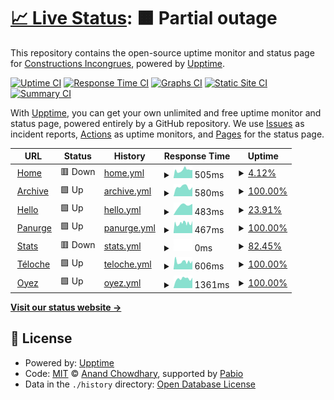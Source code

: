 # [📈 Live Status](https://status.pantagruweb.club): <!--live status--> **🟧 Partial outage**

This repository contains the open-source uptime monitor and status page for [Constructions Incongrues](https://constructions-incongrues.net), powered by [Upptime](https://github.com/upptime/upptime).

[![Uptime CI](https://github.com/constructions-incongrues/status-pantagruweb/workflows/Uptime%20CI/badge.svg)](https://github.com/constructions-incongrues/status-pantagruweb/actions?query=workflow%3A%22Uptime+CI%22)
[![Response Time CI](https://github.com/constructions-incongrues/status-pantagruweb/workflows/Response%20Time%20CI/badge.svg)](https://github.com/constructions-incongrues/status-pantagruweb/actions?query=workflow%3A%22Response+Time+CI%22)
[![Graphs CI](https://github.com/constructions-incongrues/status-pantagruweb/workflows/Graphs%20CI/badge.svg)](https://github.com/constructions-incongrues/status-pantagruweb/actions?query=workflow%3A%22Graphs+CI%22)
[![Static Site CI](https://github.com/constructions-incongrues/status-pantagruweb/workflows/Static%20Site%20CI/badge.svg)](https://github.com/constructions-incongrues/status-pantagruweb/actions?query=workflow%3A%22Static+Site+CI%22)
[![Summary CI](https://github.com/constructions-incongrues/status-pantagruweb/workflows/Summary%20CI/badge.svg)](https://github.com/constructions-incongrues/status-pantagruweb/actions?query=workflow%3A%22Summary+CI%22)

With [Upptime](https://upptime.js.org), you can get your own unlimited and free uptime monitor and status page, powered entirely by a GitHub repository. We use [Issues](https://github.com/constructions-incongrues/status-pantagruweb/issues) as incident reports, [Actions](https://github.com/constructions-incongrues/status-pantagruweb/actions) as uptime monitors, and [Pages](https://status.pantagruweb.club) for the status page.

<!--start: status pages-->
<!-- This summary is generated by Upptime (https://github.com/upptime/upptime) -->
<!-- Do not edit this manually, your changes will be overwritten -->
<!-- prettier-ignore -->
| URL | Status | History | Response Time | Uptime |
| --- | ------ | ------- | ------------- | ------ |
| <img alt="" src="https://icons.duckduckgo.com/ip3/pantagruweb.club.ico" height="13"> [Home](https://pantagruweb.club) | 🟥 Down | [home.yml](https://github.com/constructions-incongrues/status-pantagruweb/commits/HEAD/history/home.yml) | <details><summary><img alt="Response time graph" src="./graphs/home/response-time-week.png" height="20"> 505ms</summary><br><a href="https://status.pantagruweb.club/history/home"><img alt="Response time 780" src="https://img.shields.io/endpoint?url=https%3A%2F%2Fraw.githubusercontent.com%2Fconstructions-incongrues%2Fstatus-pantagruweb%2FHEAD%2Fapi%2Fhome%2Fresponse-time.json"></a><br><a href="https://status.pantagruweb.club/history/home"><img alt="24-hour response time 523" src="https://img.shields.io/endpoint?url=https%3A%2F%2Fraw.githubusercontent.com%2Fconstructions-incongrues%2Fstatus-pantagruweb%2FHEAD%2Fapi%2Fhome%2Fresponse-time-day.json"></a><br><a href="https://status.pantagruweb.club/history/home"><img alt="7-day response time 505" src="https://img.shields.io/endpoint?url=https%3A%2F%2Fraw.githubusercontent.com%2Fconstructions-incongrues%2Fstatus-pantagruweb%2FHEAD%2Fapi%2Fhome%2Fresponse-time-week.json"></a><br><a href="https://status.pantagruweb.club/history/home"><img alt="30-day response time 449" src="https://img.shields.io/endpoint?url=https%3A%2F%2Fraw.githubusercontent.com%2Fconstructions-incongrues%2Fstatus-pantagruweb%2FHEAD%2Fapi%2Fhome%2Fresponse-time-month.json"></a><br><a href="https://status.pantagruweb.club/history/home"><img alt="1-year response time 768" src="https://img.shields.io/endpoint?url=https%3A%2F%2Fraw.githubusercontent.com%2Fconstructions-incongrues%2Fstatus-pantagruweb%2FHEAD%2Fapi%2Fhome%2Fresponse-time-year.json"></a></details> | <details><summary><a href="https://status.pantagruweb.club/history/home">4.12%</a></summary><a href="https://status.pantagruweb.club/history/home"><img alt="All-time uptime 78.31%" src="https://img.shields.io/endpoint?url=https%3A%2F%2Fraw.githubusercontent.com%2Fconstructions-incongrues%2Fstatus-pantagruweb%2FHEAD%2Fapi%2Fhome%2Fuptime.json"></a><br><a href="https://status.pantagruweb.club/history/home"><img alt="24-hour uptime 28.82%" src="https://img.shields.io/endpoint?url=https%3A%2F%2Fraw.githubusercontent.com%2Fconstructions-incongrues%2Fstatus-pantagruweb%2FHEAD%2Fapi%2Fhome%2Fuptime-day.json"></a><br><a href="https://status.pantagruweb.club/history/home"><img alt="7-day uptime 4.12%" src="https://img.shields.io/endpoint?url=https%3A%2F%2Fraw.githubusercontent.com%2Fconstructions-incongrues%2Fstatus-pantagruweb%2FHEAD%2Fapi%2Fhome%2Fuptime-week.json"></a><br><a href="https://status.pantagruweb.club/history/home"><img alt="30-day uptime 0.00%" src="https://img.shields.io/endpoint?url=https%3A%2F%2Fraw.githubusercontent.com%2Fconstructions-incongrues%2Fstatus-pantagruweb%2FHEAD%2Fapi%2Fhome%2Fuptime-month.json"></a><br><a href="https://status.pantagruweb.club/history/home"><img alt="1-year uptime 78.17%" src="https://img.shields.io/endpoint?url=https%3A%2F%2Fraw.githubusercontent.com%2Fconstructions-incongrues%2Fstatus-pantagruweb%2FHEAD%2Fapi%2Fhome%2Fuptime-year.json"></a></details>
| <img alt="" src="https://icons.duckduckgo.com/ip3/archive.pantagruweb.club.ico" height="13"> [Archive](https://archive.pantagruweb.club/identity) | 🟩 Up | [archive.yml](https://github.com/constructions-incongrues/status-pantagruweb/commits/HEAD/history/archive.yml) | <details><summary><img alt="Response time graph" src="./graphs/archive/response-time-week.png" height="20"> 580ms</summary><br><a href="https://status.pantagruweb.club/history/archive"><img alt="Response time 580" src="https://img.shields.io/endpoint?url=https%3A%2F%2Fraw.githubusercontent.com%2Fconstructions-incongrues%2Fstatus-pantagruweb%2FHEAD%2Fapi%2Farchive%2Fresponse-time.json"></a><br><a href="https://status.pantagruweb.club/history/archive"><img alt="24-hour response time 557" src="https://img.shields.io/endpoint?url=https%3A%2F%2Fraw.githubusercontent.com%2Fconstructions-incongrues%2Fstatus-pantagruweb%2FHEAD%2Fapi%2Farchive%2Fresponse-time-day.json"></a><br><a href="https://status.pantagruweb.club/history/archive"><img alt="7-day response time 580" src="https://img.shields.io/endpoint?url=https%3A%2F%2Fraw.githubusercontent.com%2Fconstructions-incongrues%2Fstatus-pantagruweb%2FHEAD%2Fapi%2Farchive%2Fresponse-time-week.json"></a><br><a href="https://status.pantagruweb.club/history/archive"><img alt="30-day response time 580" src="https://img.shields.io/endpoint?url=https%3A%2F%2Fraw.githubusercontent.com%2Fconstructions-incongrues%2Fstatus-pantagruweb%2FHEAD%2Fapi%2Farchive%2Fresponse-time-month.json"></a><br><a href="https://status.pantagruweb.club/history/archive"><img alt="1-year response time 580" src="https://img.shields.io/endpoint?url=https%3A%2F%2Fraw.githubusercontent.com%2Fconstructions-incongrues%2Fstatus-pantagruweb%2FHEAD%2Fapi%2Farchive%2Fresponse-time-year.json"></a></details> | <details><summary><a href="https://status.pantagruweb.club/history/archive">100.00%</a></summary><a href="https://status.pantagruweb.club/history/archive"><img alt="All-time uptime 100.00%" src="https://img.shields.io/endpoint?url=https%3A%2F%2Fraw.githubusercontent.com%2Fconstructions-incongrues%2Fstatus-pantagruweb%2FHEAD%2Fapi%2Farchive%2Fuptime.json"></a><br><a href="https://status.pantagruweb.club/history/archive"><img alt="24-hour uptime 100.00%" src="https://img.shields.io/endpoint?url=https%3A%2F%2Fraw.githubusercontent.com%2Fconstructions-incongrues%2Fstatus-pantagruweb%2FHEAD%2Fapi%2Farchive%2Fuptime-day.json"></a><br><a href="https://status.pantagruweb.club/history/archive"><img alt="7-day uptime 100.00%" src="https://img.shields.io/endpoint?url=https%3A%2F%2Fraw.githubusercontent.com%2Fconstructions-incongrues%2Fstatus-pantagruweb%2FHEAD%2Fapi%2Farchive%2Fuptime-week.json"></a><br><a href="https://status.pantagruweb.club/history/archive"><img alt="30-day uptime 100.00%" src="https://img.shields.io/endpoint?url=https%3A%2F%2Fraw.githubusercontent.com%2Fconstructions-incongrues%2Fstatus-pantagruweb%2FHEAD%2Fapi%2Farchive%2Fuptime-month.json"></a><br><a href="https://status.pantagruweb.club/history/archive"><img alt="1-year uptime 100.00%" src="https://img.shields.io/endpoint?url=https%3A%2F%2Fraw.githubusercontent.com%2Fconstructions-incongrues%2Fstatus-pantagruweb%2FHEAD%2Fapi%2Farchive%2Fuptime-year.json"></a></details>
| <img alt="" src="https://icons.duckduckgo.com/ip3/hello.pantagruweb.club.ico" height="13"> [Hello](https://hello.pantagruweb.club/login) | 🟩 Up | [hello.yml](https://github.com/constructions-incongrues/status-pantagruweb/commits/HEAD/history/hello.yml) | <details><summary><img alt="Response time graph" src="./graphs/hello/response-time-week.png" height="20"> 483ms</summary><br><a href="https://status.pantagruweb.club/history/hello"><img alt="Response time 467" src="https://img.shields.io/endpoint?url=https%3A%2F%2Fraw.githubusercontent.com%2Fconstructions-incongrues%2Fstatus-pantagruweb%2FHEAD%2Fapi%2Fhello%2Fresponse-time.json"></a><br><a href="https://status.pantagruweb.club/history/hello"><img alt="24-hour response time 508" src="https://img.shields.io/endpoint?url=https%3A%2F%2Fraw.githubusercontent.com%2Fconstructions-incongrues%2Fstatus-pantagruweb%2FHEAD%2Fapi%2Fhello%2Fresponse-time-day.json"></a><br><a href="https://status.pantagruweb.club/history/hello"><img alt="7-day response time 483" src="https://img.shields.io/endpoint?url=https%3A%2F%2Fraw.githubusercontent.com%2Fconstructions-incongrues%2Fstatus-pantagruweb%2FHEAD%2Fapi%2Fhello%2Fresponse-time-week.json"></a><br><a href="https://status.pantagruweb.club/history/hello"><img alt="30-day response time 483" src="https://img.shields.io/endpoint?url=https%3A%2F%2Fraw.githubusercontent.com%2Fconstructions-incongrues%2Fstatus-pantagruweb%2FHEAD%2Fapi%2Fhello%2Fresponse-time-month.json"></a><br><a href="https://status.pantagruweb.club/history/hello"><img alt="1-year response time 467" src="https://img.shields.io/endpoint?url=https%3A%2F%2Fraw.githubusercontent.com%2Fconstructions-incongrues%2Fstatus-pantagruweb%2FHEAD%2Fapi%2Fhello%2Fresponse-time-year.json"></a></details> | <details><summary><a href="https://status.pantagruweb.club/history/hello">23.91%</a></summary><a href="https://status.pantagruweb.club/history/hello"><img alt="All-time uptime 20.56%" src="https://img.shields.io/endpoint?url=https%3A%2F%2Fraw.githubusercontent.com%2Fconstructions-incongrues%2Fstatus-pantagruweb%2FHEAD%2Fapi%2Fhello%2Fuptime.json"></a><br><a href="https://status.pantagruweb.club/history/hello"><img alt="24-hour uptime 100.00%" src="https://img.shields.io/endpoint?url=https%3A%2F%2Fraw.githubusercontent.com%2Fconstructions-incongrues%2Fstatus-pantagruweb%2FHEAD%2Fapi%2Fhello%2Fuptime-day.json"></a><br><a href="https://status.pantagruweb.club/history/hello"><img alt="7-day uptime 23.91%" src="https://img.shields.io/endpoint?url=https%3A%2F%2Fraw.githubusercontent.com%2Fconstructions-incongrues%2Fstatus-pantagruweb%2FHEAD%2Fapi%2Fhello%2Fuptime-week.json"></a><br><a href="https://status.pantagruweb.club/history/hello"><img alt="30-day uptime 3.60%" src="https://img.shields.io/endpoint?url=https%3A%2F%2Fraw.githubusercontent.com%2Fconstructions-incongrues%2Fstatus-pantagruweb%2FHEAD%2Fapi%2Fhello%2Fuptime-month.json"></a><br><a href="https://status.pantagruweb.club/history/hello"><img alt="1-year uptime 20.56%" src="https://img.shields.io/endpoint?url=https%3A%2F%2Fraw.githubusercontent.com%2Fconstructions-incongrues%2Fstatus-pantagruweb%2FHEAD%2Fapi%2Fhello%2Fuptime-year.json"></a></details>
| <img alt="" src="https://icons.duckduckgo.com/ip3/panurge.pantagruweb.club.ico" height="13"> [Panurge](https://panurge.pantagruweb.club) | 🟩 Up | [panurge.yml](https://github.com/constructions-incongrues/status-pantagruweb/commits/HEAD/history/panurge.yml) | <details><summary><img alt="Response time graph" src="./graphs/panurge/response-time-week.png" height="20"> 467ms</summary><br><a href="https://status.pantagruweb.club/history/panurge"><img alt="Response time 408" src="https://img.shields.io/endpoint?url=https%3A%2F%2Fraw.githubusercontent.com%2Fconstructions-incongrues%2Fstatus-pantagruweb%2FHEAD%2Fapi%2Fpanurge%2Fresponse-time.json"></a><br><a href="https://status.pantagruweb.club/history/panurge"><img alt="24-hour response time 481" src="https://img.shields.io/endpoint?url=https%3A%2F%2Fraw.githubusercontent.com%2Fconstructions-incongrues%2Fstatus-pantagruweb%2FHEAD%2Fapi%2Fpanurge%2Fresponse-time-day.json"></a><br><a href="https://status.pantagruweb.club/history/panurge"><img alt="7-day response time 467" src="https://img.shields.io/endpoint?url=https%3A%2F%2Fraw.githubusercontent.com%2Fconstructions-incongrues%2Fstatus-pantagruweb%2FHEAD%2Fapi%2Fpanurge%2Fresponse-time-week.json"></a><br><a href="https://status.pantagruweb.club/history/panurge"><img alt="30-day response time 465" src="https://img.shields.io/endpoint?url=https%3A%2F%2Fraw.githubusercontent.com%2Fconstructions-incongrues%2Fstatus-pantagruweb%2FHEAD%2Fapi%2Fpanurge%2Fresponse-time-month.json"></a><br><a href="https://status.pantagruweb.club/history/panurge"><img alt="1-year response time 409" src="https://img.shields.io/endpoint?url=https%3A%2F%2Fraw.githubusercontent.com%2Fconstructions-incongrues%2Fstatus-pantagruweb%2FHEAD%2Fapi%2Fpanurge%2Fresponse-time-year.json"></a></details> | <details><summary><a href="https://status.pantagruweb.club/history/panurge">100.00%</a></summary><a href="https://status.pantagruweb.club/history/panurge"><img alt="All-time uptime 95.11%" src="https://img.shields.io/endpoint?url=https%3A%2F%2Fraw.githubusercontent.com%2Fconstructions-incongrues%2Fstatus-pantagruweb%2FHEAD%2Fapi%2Fpanurge%2Fuptime.json"></a><br><a href="https://status.pantagruweb.club/history/panurge"><img alt="24-hour uptime 100.00%" src="https://img.shields.io/endpoint?url=https%3A%2F%2Fraw.githubusercontent.com%2Fconstructions-incongrues%2Fstatus-pantagruweb%2FHEAD%2Fapi%2Fpanurge%2Fuptime-day.json"></a><br><a href="https://status.pantagruweb.club/history/panurge"><img alt="7-day uptime 100.00%" src="https://img.shields.io/endpoint?url=https%3A%2F%2Fraw.githubusercontent.com%2Fconstructions-incongrues%2Fstatus-pantagruweb%2FHEAD%2Fapi%2Fpanurge%2Fuptime-week.json"></a><br><a href="https://status.pantagruweb.club/history/panurge"><img alt="30-day uptime 99.93%" src="https://img.shields.io/endpoint?url=https%3A%2F%2Fraw.githubusercontent.com%2Fconstructions-incongrues%2Fstatus-pantagruweb%2FHEAD%2Fapi%2Fpanurge%2Fuptime-month.json"></a><br><a href="https://status.pantagruweb.club/history/panurge"><img alt="1-year uptime 95.08%" src="https://img.shields.io/endpoint?url=https%3A%2F%2Fraw.githubusercontent.com%2Fconstructions-incongrues%2Fstatus-pantagruweb%2FHEAD%2Fapi%2Fpanurge%2Fuptime-year.json"></a></details>
| <img alt="" src="https://icons.duckduckgo.com/ip3/stats.pantagruweb.club.ico" height="13"> [Stats](https://stats.pantagruweb.club) | 🟥 Down | [stats.yml](https://github.com/constructions-incongrues/status-pantagruweb/commits/HEAD/history/stats.yml) | <details><summary><img alt="Response time graph" src="./graphs/stats/response-time-week.png" height="20"> 0ms</summary><br><a href="https://status.pantagruweb.club/history/stats"><img alt="Response time 0" src="https://img.shields.io/endpoint?url=https%3A%2F%2Fraw.githubusercontent.com%2Fconstructions-incongrues%2Fstatus-pantagruweb%2FHEAD%2Fapi%2Fstats%2Fresponse-time.json"></a><br><a href="https://status.pantagruweb.club/history/stats"><img alt="24-hour response time 0" src="https://img.shields.io/endpoint?url=https%3A%2F%2Fraw.githubusercontent.com%2Fconstructions-incongrues%2Fstatus-pantagruweb%2FHEAD%2Fapi%2Fstats%2Fresponse-time-day.json"></a><br><a href="https://status.pantagruweb.club/history/stats"><img alt="7-day response time 0" src="https://img.shields.io/endpoint?url=https%3A%2F%2Fraw.githubusercontent.com%2Fconstructions-incongrues%2Fstatus-pantagruweb%2FHEAD%2Fapi%2Fstats%2Fresponse-time-week.json"></a><br><a href="https://status.pantagruweb.club/history/stats"><img alt="30-day response time 0" src="https://img.shields.io/endpoint?url=https%3A%2F%2Fraw.githubusercontent.com%2Fconstructions-incongrues%2Fstatus-pantagruweb%2FHEAD%2Fapi%2Fstats%2Fresponse-time-month.json"></a><br><a href="https://status.pantagruweb.club/history/stats"><img alt="1-year response time 0" src="https://img.shields.io/endpoint?url=https%3A%2F%2Fraw.githubusercontent.com%2Fconstructions-incongrues%2Fstatus-pantagruweb%2FHEAD%2Fapi%2Fstats%2Fresponse-time-year.json"></a></details> | <details><summary><a href="https://status.pantagruweb.club/history/stats">82.45%</a></summary><a href="https://status.pantagruweb.club/history/stats"><img alt="All-time uptime 82.45%" src="https://img.shields.io/endpoint?url=https%3A%2F%2Fraw.githubusercontent.com%2Fconstructions-incongrues%2Fstatus-pantagruweb%2FHEAD%2Fapi%2Fstats%2Fuptime.json"></a><br><a href="https://status.pantagruweb.club/history/stats"><img alt="24-hour uptime 82.45%" src="https://img.shields.io/endpoint?url=https%3A%2F%2Fraw.githubusercontent.com%2Fconstructions-incongrues%2Fstatus-pantagruweb%2FHEAD%2Fapi%2Fstats%2Fuptime-day.json"></a><br><a href="https://status.pantagruweb.club/history/stats"><img alt="7-day uptime 82.45%" src="https://img.shields.io/endpoint?url=https%3A%2F%2Fraw.githubusercontent.com%2Fconstructions-incongrues%2Fstatus-pantagruweb%2FHEAD%2Fapi%2Fstats%2Fuptime-week.json"></a><br><a href="https://status.pantagruweb.club/history/stats"><img alt="30-day uptime 82.45%" src="https://img.shields.io/endpoint?url=https%3A%2F%2Fraw.githubusercontent.com%2Fconstructions-incongrues%2Fstatus-pantagruweb%2FHEAD%2Fapi%2Fstats%2Fuptime-month.json"></a><br><a href="https://status.pantagruweb.club/history/stats"><img alt="1-year uptime 82.45%" src="https://img.shields.io/endpoint?url=https%3A%2F%2Fraw.githubusercontent.com%2Fconstructions-incongrues%2Fstatus-pantagruweb%2FHEAD%2Fapi%2Fstats%2Fuptime-year.json"></a></details>
| <img alt="" src="https://icons.duckduckgo.com/ip3/teloche.pantagruweb.club.ico" height="13"> [Téloche](https://teloche.pantagruweb.club) | 🟩 Up | [teloche.yml](https://github.com/constructions-incongrues/status-pantagruweb/commits/HEAD/history/teloche.yml) | <details><summary><img alt="Response time graph" src="./graphs/teloche/response-time-week.png" height="20"> 606ms</summary><br><a href="https://status.pantagruweb.club/history/teloche"><img alt="Response time 594" src="https://img.shields.io/endpoint?url=https%3A%2F%2Fraw.githubusercontent.com%2Fconstructions-incongrues%2Fstatus-pantagruweb%2FHEAD%2Fapi%2Fteloche%2Fresponse-time.json"></a><br><a href="https://status.pantagruweb.club/history/teloche"><img alt="24-hour response time 601" src="https://img.shields.io/endpoint?url=https%3A%2F%2Fraw.githubusercontent.com%2Fconstructions-incongrues%2Fstatus-pantagruweb%2FHEAD%2Fapi%2Fteloche%2Fresponse-time-day.json"></a><br><a href="https://status.pantagruweb.club/history/teloche"><img alt="7-day response time 606" src="https://img.shields.io/endpoint?url=https%3A%2F%2Fraw.githubusercontent.com%2Fconstructions-incongrues%2Fstatus-pantagruweb%2FHEAD%2Fapi%2Fteloche%2Fresponse-time-week.json"></a><br><a href="https://status.pantagruweb.club/history/teloche"><img alt="30-day response time 552" src="https://img.shields.io/endpoint?url=https%3A%2F%2Fraw.githubusercontent.com%2Fconstructions-incongrues%2Fstatus-pantagruweb%2FHEAD%2Fapi%2Fteloche%2Fresponse-time-month.json"></a><br><a href="https://status.pantagruweb.club/history/teloche"><img alt="1-year response time 529" src="https://img.shields.io/endpoint?url=https%3A%2F%2Fraw.githubusercontent.com%2Fconstructions-incongrues%2Fstatus-pantagruweb%2FHEAD%2Fapi%2Fteloche%2Fresponse-time-year.json"></a></details> | <details><summary><a href="https://status.pantagruweb.club/history/teloche">100.00%</a></summary><a href="https://status.pantagruweb.club/history/teloche"><img alt="All-time uptime 99.88%" src="https://img.shields.io/endpoint?url=https%3A%2F%2Fraw.githubusercontent.com%2Fconstructions-incongrues%2Fstatus-pantagruweb%2FHEAD%2Fapi%2Fteloche%2Fuptime.json"></a><br><a href="https://status.pantagruweb.club/history/teloche"><img alt="24-hour uptime 100.00%" src="https://img.shields.io/endpoint?url=https%3A%2F%2Fraw.githubusercontent.com%2Fconstructions-incongrues%2Fstatus-pantagruweb%2FHEAD%2Fapi%2Fteloche%2Fuptime-day.json"></a><br><a href="https://status.pantagruweb.club/history/teloche"><img alt="7-day uptime 100.00%" src="https://img.shields.io/endpoint?url=https%3A%2F%2Fraw.githubusercontent.com%2Fconstructions-incongrues%2Fstatus-pantagruweb%2FHEAD%2Fapi%2Fteloche%2Fuptime-week.json"></a><br><a href="https://status.pantagruweb.club/history/teloche"><img alt="30-day uptime 100.00%" src="https://img.shields.io/endpoint?url=https%3A%2F%2Fraw.githubusercontent.com%2Fconstructions-incongrues%2Fstatus-pantagruweb%2FHEAD%2Fapi%2Fteloche%2Fuptime-month.json"></a><br><a href="https://status.pantagruweb.club/history/teloche"><img alt="1-year uptime 100.00%" src="https://img.shields.io/endpoint?url=https%3A%2F%2Fraw.githubusercontent.com%2Fconstructions-incongrues%2Fstatus-pantagruweb%2FHEAD%2Fapi%2Fteloche%2Fuptime-year.json"></a></details>
| <img alt="" src="https://icons.duckduckgo.com/ip3/oyez.pantagruweb.club.ico" height="13"> [Oyez](https://oyez.pantagruweb.club/status) | 🟩 Up | [oyez.yml](https://github.com/constructions-incongrues/status-pantagruweb/commits/HEAD/history/oyez.yml) | <details><summary><img alt="Response time graph" src="./graphs/oyez/response-time-week.png" height="20"> 1361ms</summary><br><a href="https://status.pantagruweb.club/history/oyez"><img alt="Response time 1361" src="https://img.shields.io/endpoint?url=https%3A%2F%2Fraw.githubusercontent.com%2Fconstructions-incongrues%2Fstatus-pantagruweb%2FHEAD%2Fapi%2Foyez%2Fresponse-time.json"></a><br><a href="https://status.pantagruweb.club/history/oyez"><img alt="24-hour response time 1361" src="https://img.shields.io/endpoint?url=https%3A%2F%2Fraw.githubusercontent.com%2Fconstructions-incongrues%2Fstatus-pantagruweb%2FHEAD%2Fapi%2Foyez%2Fresponse-time-day.json"></a><br><a href="https://status.pantagruweb.club/history/oyez"><img alt="7-day response time 1361" src="https://img.shields.io/endpoint?url=https%3A%2F%2Fraw.githubusercontent.com%2Fconstructions-incongrues%2Fstatus-pantagruweb%2FHEAD%2Fapi%2Foyez%2Fresponse-time-week.json"></a><br><a href="https://status.pantagruweb.club/history/oyez"><img alt="30-day response time 1361" src="https://img.shields.io/endpoint?url=https%3A%2F%2Fraw.githubusercontent.com%2Fconstructions-incongrues%2Fstatus-pantagruweb%2FHEAD%2Fapi%2Foyez%2Fresponse-time-month.json"></a><br><a href="https://status.pantagruweb.club/history/oyez"><img alt="1-year response time 1361" src="https://img.shields.io/endpoint?url=https%3A%2F%2Fraw.githubusercontent.com%2Fconstructions-incongrues%2Fstatus-pantagruweb%2FHEAD%2Fapi%2Foyez%2Fresponse-time-year.json"></a></details> | <details><summary><a href="https://status.pantagruweb.club/history/oyez">100.00%</a></summary><a href="https://status.pantagruweb.club/history/oyez"><img alt="All-time uptime 100.00%" src="https://img.shields.io/endpoint?url=https%3A%2F%2Fraw.githubusercontent.com%2Fconstructions-incongrues%2Fstatus-pantagruweb%2FHEAD%2Fapi%2Foyez%2Fuptime.json"></a><br><a href="https://status.pantagruweb.club/history/oyez"><img alt="24-hour uptime 100.00%" src="https://img.shields.io/endpoint?url=https%3A%2F%2Fraw.githubusercontent.com%2Fconstructions-incongrues%2Fstatus-pantagruweb%2FHEAD%2Fapi%2Foyez%2Fuptime-day.json"></a><br><a href="https://status.pantagruweb.club/history/oyez"><img alt="7-day uptime 100.00%" src="https://img.shields.io/endpoint?url=https%3A%2F%2Fraw.githubusercontent.com%2Fconstructions-incongrues%2Fstatus-pantagruweb%2FHEAD%2Fapi%2Foyez%2Fuptime-week.json"></a><br><a href="https://status.pantagruweb.club/history/oyez"><img alt="30-day uptime 100.00%" src="https://img.shields.io/endpoint?url=https%3A%2F%2Fraw.githubusercontent.com%2Fconstructions-incongrues%2Fstatus-pantagruweb%2FHEAD%2Fapi%2Foyez%2Fuptime-month.json"></a><br><a href="https://status.pantagruweb.club/history/oyez"><img alt="1-year uptime 100.00%" src="https://img.shields.io/endpoint?url=https%3A%2F%2Fraw.githubusercontent.com%2Fconstructions-incongrues%2Fstatus-pantagruweb%2FHEAD%2Fapi%2Foyez%2Fuptime-year.json"></a></details>

<!--end: status pages-->

[**Visit our status website →**](https://status.pantagruweb.club)

## 📄 License

- Powered by: [Upptime](https://github.com/upptime/upptime)
- Code: [MIT](./LICENSE) © [Anand Chowdhary](https://anandchowdhary.com), supported by [Pabio](https://pabio.com)
- Data in the `./history` directory: [Open Database License](https://opendatacommons.org/licenses/odbl/1-0/)
